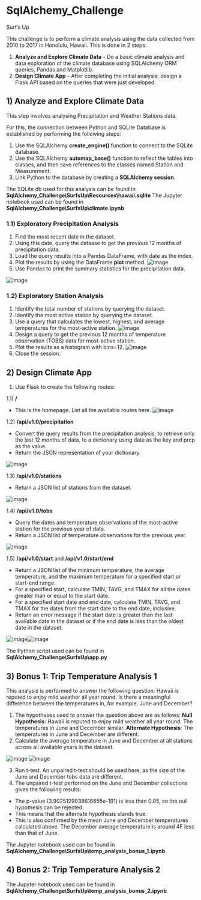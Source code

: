 # SqlAlchemy_Challenge
Surf’s Up

This challenge is to perform a climate analysis using the data collected from 2010 to 2017 in Honolulu, Hawaii. This is done in 2 steps:
1)  **Analyze and Explore Climate Data** - Do a basic climate analysis and data exploration of the climate database using SQLAlchemy ORM queries, Pandas and Matplotlib.
2)  **Design Climate App** - After completing the initial analysis, design a Flask API based on the queries that were just developed.  

##  1) Analyze and Explore Climate Data
This step involves analysing Precipitation and Weather Stations data. 

For this, the connection between Python and SQLite Database is established by performing the following steps:
1)  Use the SQLAlchemy **create_engine()** function to connect to the SQLite database.
2)  Use the SQLAlchemy **automap_base()** function to reflect the tables into classes, and then save references to the classes named Station and Measurement.
3)  Link Python to the database by creating a **SQLAlchemy session**.

The SQLite db used for this analysis can be found in **SqlAlchemy_Challenge\SurfsUp\Resources\hawaii.sqlite**
The Jupyter notebook used can be found in **SqlAlchemy_Challenge\SurfsUp\climate.ipynb**

### 1.1) Exploratory Precipitation Analysis
1)  Find the most recent date in the dataset.
2)  Using this date, query the dataase to get the previous 12 months of precipitation data.
3)  Load the query results into a Pandas DataFrame, with date as the index.
4)  Plot the results by using the DataFrame **plot** method.
![image](https://user-images.githubusercontent.com/111614210/201544190-eafbad0b-edd8-4bb4-b656-05d1c0ab8b6b.png)
5)  Use Pandas to print the summary statistics for the precipitation data.

![image](https://user-images.githubusercontent.com/111614210/201544234-e81dc321-5819-4fc9-8410-27e6621eee64.png)

### 1.2) Exploratory Station Analysis
1)  Identify the total number of stations by querying the dataset.
2)  Identify the most active station by querying the dataset. 
3)  Use a query that calculates the lowest, highest, and average temperatures for the most-active station.
![image](https://user-images.githubusercontent.com/111614210/201544312-3099e642-7db3-406f-8f78-3bcb1f5e9071.png)
4)  Design a query to get the previous 12 months of temperature observation (TOBS) data for most-active station.
5)  Plot the results as a histogram with bins=12.
![image](https://user-images.githubusercontent.com/111614210/201544350-6287c1d0-29e8-4ebe-a436-b7a04301741b.png)
6)  Close the session.

## 2) Design Climate App
1)  Use Flask to create the following routes:

1.1)    **/** 
-   This is the homepage. List all the available routes here.
![image](https://user-images.githubusercontent.com/111614210/201545794-8262a6c4-77f6-43dd-a7f8-410e24dffafe.png)

1.2)    **/api/v1.0/precipitation**
-   Convert the query results from the precipitation analysis, to retrieve only the last 12 months of data, to a dictionary using date as the key and prcp as the value.  
-   Return the JSON representation of your dictionary.

![image](https://user-images.githubusercontent.com/111614210/201545839-9f0616dc-55ba-47d2-9004-bc605f11679c.png)

1.3)    **/api/v1.0/stations**
-   Return a JSON list of stations from the dataset.

![image](https://user-images.githubusercontent.com/111614210/201545896-4d4647b1-8b96-43a7-a9e7-cec07c8a730c.png)

1.4)    **/api/v1.0/tobs**
-   Query the dates and temperature observations of the most-active station for the previous year of data.
-   Return a JSON list of temperature observations for the previous year.

![image](https://user-images.githubusercontent.com/111614210/201546139-2163e20d-bc9f-428f-ba04-fe2f887e2cb8.png)

1.5)    **/api/v1.0/start** and **/api/v1.0/start/end**
-   Return a JSON list of the minimum temperature, the average temperature, and the maximum temperature for a specified start or start-end range.
-   For a specified start, calculate TMIN, TAVG, and TMAX for all the dates greater than or equal to the start date.
-   For a specified start date and end date, calculate TMIN, TAVG, and TMAX for the dates from the start date to the end date, inclusive.
-   Return an error message if the start date is greater than the last available date in the dataset or if the end date is less than the oldest date in the dataset.
  
![image](https://user-images.githubusercontent.com/111614210/201546029-74eab65a-d199-4f28-8734-be215bf08738.png)![image](https://user-images.githubusercontent.com/111614210/201546075-d5344125-6771-4a75-9bce-f28aa5004e85.png)

The Python script used can be found in **SqlAlchemy_Challenge\SurfsUp\app.py**

## 3) Bonus 1: Trip Temperature Analysis 1
This analysis is performed to answer the following question: Hawaii is reputed to enjoy mild weather all year round. Is there a meaningful difference between the temperatures in, for example, June and December?

1)  The hypotheses used to answer the question above are as follows:
**Null Hypothesis**: Hawaii is reputed to enjoy mild weather all year round. The temperatures in June and December similar.
**Alternate Hypothesis**: The temperatures in June and December are different.
2)  Calculate the average temperature in June and December at all stations across all available years in the dataset.

![image](https://user-images.githubusercontent.com/111614210/201547297-17177992-820b-4743-85ea-6a1ea03ba9c5.png)
![image](https://user-images.githubusercontent.com/111614210/201547331-de42a3f5-1345-4288-8c80-dbcf01dc9d12.png)

3)  Run t-test. An unpaired t-test should be used here, as the size of the June and December tobs data are different.
4)  The unpaired t-test performed on the June and December collections gives the following results:
-   The p-value (3.9025129038616655e-191) is less than 0.05, so the null hypothesis can be rejected.
-   This means that the alternate hypothesis stands true.
-   This is also confirmed by the mean June and December temperatures calculated above. The December average temperature is around 4F less than that of June.

The Jupyter notebook used can be found in **SqlAlchemy_Challenge\SurfsUp\temp_analysis_bonus_1.ipynb**

## 4) Bonus 2: Trip Temperature Analysis 2


The Jupyter notebook used can be found in **SqlAlchemy_Challenge\SurfsUp\temp_analysis_bonus_2.ipynb**

